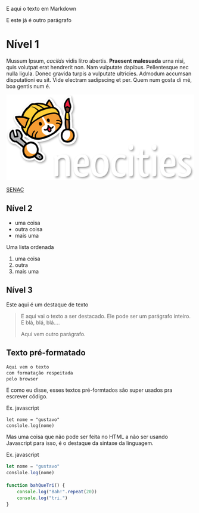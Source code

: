 E aqui o texto em Markdown

E este já é outro parágrafo

# Nível 1

Mussum Ipsum, *cacilds* vidis litro abertis.  **Praesent malesuada** urna nisi, quis volutpat erat hendrerit non. Nam vulputate dapibus. Pellentesque nec nulla ligula. Donec gravida turpis a vulputate ultricies. Admodum accumsan disputationi eu sit. Vide electram sadipscing et per. Quem num gosta di mé, boa gentis num é.

![Logotipo](img/neocities-Logo.png)

[SENAC](https://senacrs.com.br)

## Nível 2

- uma coisa
- outra coisa
- mais uma


Uma lista ordenada

1. uma coisa
1. outra
1. mais uma

## Nível 3

Este aqui é um destaque de texto

> E aqui vai o texto a ser destacado. Ele pode ser um parágrafo inteiro. E blá, blá, blá....
>
>Aqui vem outro parágrafo.

## Texto pré-formatado

```
Aqui vem o texto
com formatação respeitada
pelo browser
```

E como eu disse, esses textos pré-formtados são super usados pra escrever código.

Ex. javascript

```
let nome = "gustavo"
conslole.log(nome)
```

Mas uma coisa que não pode ser feita no HTML a não ser usando Javascript para isso, é o destaque da sintaxe da linguagem.

Ex. javascript

```javascript
let nome = "gustavo"
conslole.log(nome)

function bahQueTri() {
    console.log("Bah!".repeat(20))
    console.log("tri.")
}
```

